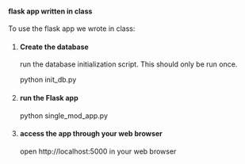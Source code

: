 #### flask app written in class

To use the flask app we wrote in class:

1. #### Create the database

   run the database initialization script.  This should only be run once.

   python init_db.py

2. #### run the Flask app

   python single_mod_app.py

3. #### access the app through your web browser

   open http://localhost:5000 in your web browser
